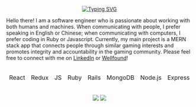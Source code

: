 <p align="center">
  <a href="https://git.io/typing-svg"><img src="https://readme-typing-svg.demolab.com?font=Fira+Code&size=18&duration=3500&pause=800&color=681AFF&background=000000&center=true&vCenter=true&width=500&lines=hi%2C+my+name+is+gary;i+am+a+full+stack+developer;thanks+for+visiting!" alt="Typing SVG" /></a>
</p>

<div background-color="000000" color="681AFF">
  Hello there! I am a software engineer who is passionate about working with both humans and machines. When communicating with people, I prefer speaking in English or Chinese; when communicating with computers, I prefer coding in Ruby or Javascript. Currently, my main project is a MERN stack app that connects people through similar gaming interests and promotes integrity and accountability in the gaming community. Please feel free to connect with me on <a href="https://www.linkedin.com/in/garyhor65/">LinkedIn</a> or <a href="https://wellfound.com/u/gary-hor-1">Wellfound</a>!
</div>

<br />


<table>
<thead>
  <tr>
    <td>React</td>
    <td>Redux</td>
    <td>JS</td>
    <td>Ruby</td>
    <td>Rails</td>
    <td>MongoDB</td>
    <td>Node.js</td>
    <td>Express</td>
    <td>SQL</td>
    <td>HTML</td>
    <td>CSS</td>
    <td>SASS</td>
    <td>D3</td>
    <td>AWS</td>
  </tr>
</thead>
</table>

<br />

<div align="center">
    <img src="https://github-readme-stats.vercel.app/api?username=g-hor&hide_title=true&theme=midnight-purple&show_icons=true">
    <img src="https://github-readme-stats.vercel.app/api/top-langs/?username=g-hor&layout=compact&theme=midnight-purple">
</div>
